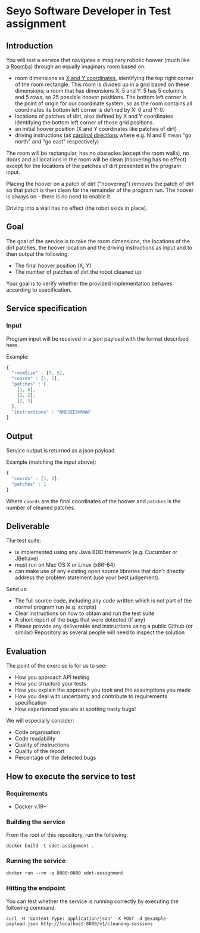 Seyo Software Developer in Test assignment
==========================================

## Introduction

You will test a service that navigates a imaginary robotic hoover (much like a [Roomba](https://en.wikipedia.org/wiki/Roomba)) 
through an equally imaginary room based on:

* room dimensions as [X and Y coordinates](https://en.wikipedia.org/wiki/Cartesian_coordinate_system), identifying the top right corner of the room rectangle. This room is divided up in a grid based on these dimensions; a room that has dimensions X: 5 and Y: 5 has 5 columns and 5 rows, so 25 possible hoover positions. The bottom left corner is the point of origin for our coordinate system, so as the room contains all coordinates its bottom left corner is defined by X: 0 and Y: 0.
* locations of patches of dirt, also defined by X and Y coordinates identifying the bottom left corner of those grid positions.
* an initial hoover position (X and Y coordinates like patches of dirt)
* driving instructions (as [cardinal directions](https://en.wikipedia.org/wiki/Cardinal_direction) where e.g. N and E mean "go north" and "go east" respectively) 

The room will be rectangular, has no obstacles (except the room walls), no doors and all locations in the room will be clean (hoovering has no effect) except for the locations of the patches of dirt presented in the program input.

Placing the hoover on a patch of dirt ("hoovering") removes the patch of dirt so that patch is then clean for the remainder of the program run. The hoover is always on - there is no need to enable it.

Driving into a wall has no effect (the robot skids in place).

## Goal

The goal of the service is to take the room dimensions, the locations of the dirt patches, the hoover location and the driving instructions as input and to then output the following:

* The final hoover position (X, Y)
* The number of patches of dirt the robot cleaned up

Your goal is to verify whether the provided implementation behaves according to specification.

## Service specification

### Input

Program input will be received in a json payload with the format described here.

Example:

```javascript
{
  "roomSize" : [5, 5],
  "coords" : [1, 2],
  "patches" : [
    [1, 0],
    [2, 2],
    [2, 3]
  ],
  "instructions" : "NNESEESWNWW"
}
```

## Output

Service output is returned as a json payload.

Example (matching the input above):

```javascript
{
  "coords" : [1, 3],
  "patches" : 1
}
```
Where `coords` are the final coordinates of the hoover and `patches` is the number of cleaned patches.

## Deliverable

The test suite:

* is implemented using any Java BDD framework (e.g. Cucumber or JBehave)
* must run on Mac OS X or Linux (x86-64) 
* can make use of any existing open source libraries that don't directly address the problem statement (use your best judgement).

Send us:

* The full source code, including any code written which is not part of the normal program run (e.g. scripts)
* Clear instructions on how to obtain and run the test suite
* A short report of the bugs that were detected (if any)
* Please provide any deliverable and instructions using a public Github (or similar) Repository as several people will need to inspect the solution

## Evaluation

The point of the exercise is for us to see: 

- How you approach API testing
- How you structure your tests
- How you explain the approach you took and the assumptions you made
- How you deal with uncertainty and contribute to requirements specification 
- How experienced you are at spotting nasty bugs!  

We will especially consider:

* Code organisation
* Code readability 
* Quality of instructions
* Quality of the report
* Percentage of the detected bugs

## How to execute the service to test
### Requirements
- Docker v.19+

### Building the service
From the root of this repository, run the following:
```shell
docker build -t sdet-assignment .
```
### Running the service
```shell
docker run --rm -p 8080:8080 sdet-assignment
```
### Hitting the endpoint
You can test whether the service is running correctly by executing the following command:
```shell 
curl -H 'Content-Type: application/json' -X POST -d @example-payload.json http://localhost:8080/v1/cleaning-sessions
```


